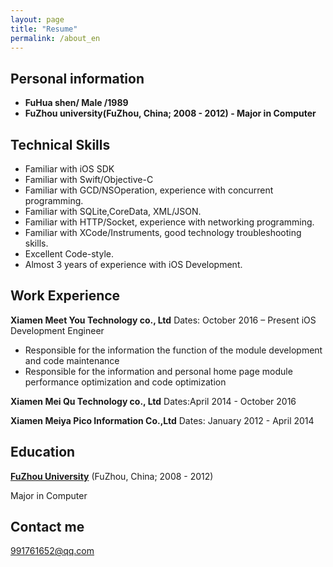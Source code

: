```yaml
---
layout: page
title: "Resume"
permalink: /about_en
---
```



## Personal information

* **FuHua shen/ Male /1989**
* **FuZhou university(FuZhou, China; 2008 - 2012) - Major in Computer**


## Technical Skills
* Familiar with iOS SDK
* Familiar with Swift/Objective-C
* Familiar with GCD/NSOperation, experience with concurrent programming.
* Familiar with SQLite,CoreData, XML/JSON.
* Familiar with HTTP/Socket, experience with networking programming.
* Familiar with XCode/Instruments, good technology troubleshooting skills.
* Excellent Code-style.
* Almost 3 years of experience with iOS Development.

## Work Experience
**Xiamen Meet You Technology co., Ltd**
Dates: October 2016 – Present
iOS Development Engineer

* Responsible for the information the function of the module development and code maintenance
* Responsible for the information and personal home page module performance optimization and code optimization




**Xiamen Mei Qu Technology co., Ltd**
Dates:April 2014 - October 2016

**Xiamen Meiya Pico Information Co.,Ltd**
Dates: January 2012 - April 2014

## Education
**[FuZhou University](http://en.fzu.edu.cn)** (FuZhou, China; 2008 - 2012)

Major in Computer

## Contact me

[991761652@qq.com](mailto:991761652@qq.com)

